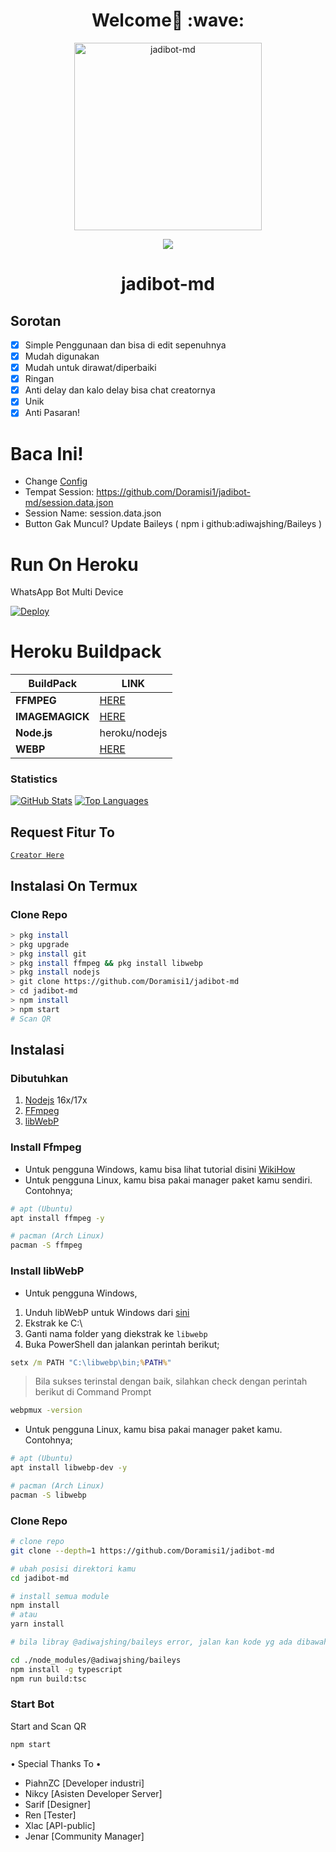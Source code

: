 <h1 align='center'>Welcome👋 :wave:</h1>

<div align="center">
<img src="[[https://telegra.ph/file/2ed06fa23c3caaa81e124.jpg]" alt="jadibot-md" width="300" />
<p align="center">
 <img src="https://komarev.com/ghpvc/?username=xzeera-id&color=blue&label=Views" />
 </p>
</p>
<h1 align="center">jadibot-md</h1>
</div>

## Sorotan

-   [x] Simple Penggunaan dan bisa di edit sepenuhnya 
-   [x] Mudah digunakan 
-   [x] Mudah untuk dirawat/diperbaiki 
-   [x] Ringan
-   [x] Anti delay dan kalo delay bisa chat creatornya
-   [x] Unik 
-   [x] Anti Pasaran! 

# Baca Ini!

- Change [Config](https://github.com/Doramisi1/jadibot-md/config.json)
- Tempat Session: https://github.com/Doramisi1/jadibot-md/session.data.json
- Session Name: session.data.json
- Button Gak Muncul? Update Baileys
( npm i github:adiwajshing/Baileys )

# Run On Heroku

WhatsApp Bot Multi Device

[![Deploy](https://www.heroku.com/deploy/button.svg)](https://heroku.com/deploy?template=https://github.com/Doramisi1/jadibot-md)


# Heroku Buildpack

| BuildPack | LINK |
|--------|--------|
| **FFMPEG** |[HERE](https://github.com/jonathanong/heroku-buildpack-ffmpeg-latest) |
| **IMAGEMAGICK** | [HERE](https://github.com/mcollina/heroku-buildpack-imagemagick.git) |
| **Node.js**     | heroku/nodejs|
| **WEBP**        | [HERE](https://github.com/clhuang/heroku-buildpack-webp-binaries.git) |

### Statistics

[![GitHub Stats](https://github-readme-stats.vercel.app/api?username=Doramisi1-id&show_icons=true&hide=issues&theme=radical)](https://github-readme-stats.vercel.app)
[![Top Languages](https://github-readme-stats.vercel.app/api/top-langs?username=Doramisi1-id&layout=compact&theme=radical)](https://github-readme-stats.vercel.app)

## Request Fitur To
[`Creator Here`](https://wa.me/6281368176386?text=Bang+req+fitur) 

## Instalasi On Termux

### Clone Repo

```bash
> pkg install
> pkg upgrade
> pkg install git
> pkg install ffmpeg && pkg install libwebp
> pkg install nodejs
> git clone https://github.com/Doramisi1/jadibot-md
> cd jadibot-md
> npm install
> npm start
# Scan QR
```

## Instalasi

### Dibutuhkan

1.  [Nodejs](https://nodejs.org/en/download) 16x/17x
2.  [FFmpeg](https://ffmpeg.org)
3.  [libWebP](https://developers.google.com/speed/webp/download)

### Install Ffmpeg

-   Untuk pengguna Windows, kamu bisa lihat tutorial disini [WikiHow](https://www.wikihow.com/Install-Ffmpeg-on-Windows)<br />
-   Untuk pengguna Linux, kamu bisa pakai manager paket kamu sendiri. Contohnya;

```bash
# apt (Ubuntu)
apt install ffmpeg -y

# pacman (Arch Linux)
pacman -S ffmpeg
```

### Install libWebP

-   Untuk pengguna Windows,

1.  Unduh libWebP untuk Windows dari [sini](https://developers.google.com/speed/webp/download)
2.  Ekstrak ke C:\
3.  Ganti nama folder yang diekstrak ke `libwebp`
4.  Buka PowerShell dan jalankan perintah berikut;

```cmd
setx /m PATH "C:\libwebp\bin;%PATH%"
```

> Bila sukses terinstal dengan baik, silahkan check dengan perintah berikut di Command Prompt

```cmd
webpmux -version
```

-   Untuk pengguna Linux, kamu bisa pakai manager paket kamu. Contohnya;

```bash
# apt (Ubuntu)
apt install libwebp-dev -y

# pacman (Arch Linux)
pacman -S libwebp
```

### Clone Repo

```bash
# clone repo
git clone --depth=1 https://github.com/Doramisi1/jadibot-md

# ubah posisi direktori kamu
cd jadibot-md

# install semua module
npm install
# atau
yarn install

# bila libray @adiwajshing/baileys error, jalan kan kode yg ada dibawah ini

cd ./node_modules/@adiwajshing/baileys
npm install -g typescript
npm run build:tsc
```

### Start Bot

Start and Scan QR<br />

```bash
npm start
```

• Special Thanks To •
- PiahnZC [Developer industri]
- Nikcy [Asisten Developer Server]
- Sarif [Designer]
- Ren [Tester]
- Xlac [API-public]
- Jenar [Community Manager]

